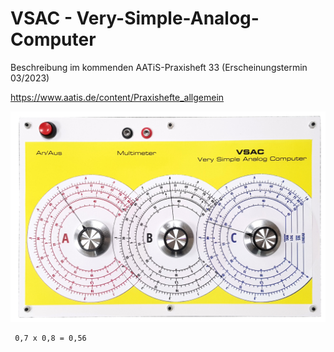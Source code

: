 # VSAC - Very-Simple-Analog-Computer

Beschreibung im kommenden AATiS-Praxisheft 33 (Erscheinungstermin 03/2023)

https://www.aatis.de/content/Praxishefte_allgemein


![Patchpanel](https://github.com/dl3hrt/VSAC-Very-Simple-Analog-Computer/blob/main/VSAC.jpg)

     0,7 x 0,8 = 0,56
